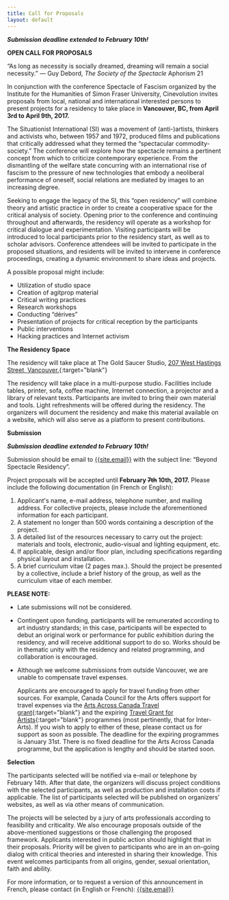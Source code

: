 ```yaml
---
title: Call for Proposals
layout: default
---
```

__*Submission deadline extended to February 10th!*__

**OPEN CALL FOR PROPOSALS**

“As long as necessity is socially dreamed, dreaming will remain a social
necessity.” — Guy Debord, _The Society of the Spectacle_ Aphorism 21

In conjunction with the conference Spectacle of Fascism organized by the
Institute for the Humanities of Simon Fraser University, Cinevolution invites
proposals from local, national and international interested persons to present
projects for a residency to take place in **Vancouver, BC, from April 3rd to
April 9th, 2017.**

The Situationist International (SI) was a movement of (anti-)artists, thinkers
and activists who, between 1957 and 1972, produced films and publications that
critically addressed what they termed the “spectacular commodity-society.” The
conference will explore how the spectacle remains a pertinent concept from
which to criticize contemporary experience. From the dismantling of the welfare
state concurring with an international rise of fascism to the pressure of new
technologies that embody a neoliberal performance of oneself, social relations
are mediated by images to an increasing degree.

Seeking to engage the legacy of the SI, this “open residency” will combine
theory and artistic practice in order to create a cooperative space for the
critical analysis of society. Opening prior to the conference and continuing
throughout and afterwards, the residency will operate as a workshop for
critical dialogue and experimentation. Visiting participants will be introduced
to local participants prior to the residency start, as well as to scholar
advisors. Conference attendees will be invited to participate in the proposed
situations, and residents will be invited to intervene in conference
proceedings, creating a dynamic environment to share ideas and projects.

A possible proposal might include:

*   Utilization of studio space
*   Creation of agitprop material
*   Critical writing practices
*   Research workshops
*   Conducting “dérives”
*   Presentation of projects for critical reception by the participants
*   Public interventions
*   Hacking practices and Internet activism

**The Residency Space**

The residency will take place at The Gold Saucer Studio,
[207 West Hastings Street, Vancouver.](https://www.google.ca/maps/place/Dominion+Building,+Vancouver,+BC/@49.2828962,-123.1100036,20z){:target="blank"}

The residency will take place in a multi-purpose studio. Facilities include
tables, printer, sofa, coffee machine, Internet connection, a projector and a
library of relevant texts. Participants are invited to bring their own material
and tools. Light refreshments will be offered during the residency. The
organizers will document the residency and make this material available on a
website, which will also serve as a platform to present contributions.

**Submission**

__*Submission deadline extended to February 10th!*__

Submission should be email to
[{{site.email}}](mailto:{{site.email}}) with the
subject line: “Beyond Spectacle Residency”.

Project proposals will be accepted until **February ~~7th~~ 10th, 2017.**
Please include the following documentation (in French or English):

1.  Applicant's name, e-mail address, telephone number, and mailing address.
For collective projects, please include the aforementioned information for each
participant.
2.  A statement no longer than 500 words containing a description of the
project.
3.  A detailed list of the resources necessary to carry out the project:
materials and tools, electronic, audio-visual and lighting equipment, etc.
4.  If applicable, design and/or floor plan, including specifications regarding
physical layout and installation.
5.  A brief curriculum vitae (2 pages max.). Should the project be presented by
a collective, include a brief history of the group, as well as the curriculum
vitae of each member.

**PLEASE NOTE:**

*   Late submissions will not be considered.
*   Contingent upon funding, participants will be remunerated according to art
industry standards; in this case, participants will be expected to debut an
original work or performance for public exhibition during the residency, and
will receive additional support to do so. Works should be in thematic unity
with the residency and related programming, and collaboration is encouraged.
*   Although we welcome submissions from outside Vancouver, we are unable to
compensate travel expenses.

    Applicants are encouraged to apply for travel funding from other sources.
    For example, Canada Council for the Arts offers support for travel expenses
    via the
    [Arts Across Canada Travel grant](http://canadacouncil.ca/funding/grants/arts-across-canada/travel){:target="blank"}
    and the expiring
    [Travel Grant for Artists](http://canadacouncil.ca/funding/grants/expiring-programs){:target="blank"}
    programmes (most pertinently, that for Inter-Arts). If you wish to apply to
    either of these, please contact us for support as soon as possible. The
    deadline for the expiring programmes is January 31st. There is no fixed
    deadline for the Arts Across Canada programme, but the application is
    lengthy and should be started soon.

**Selection**

The participants selected will be notified via e-mail or telephone by February
14th. After that date, the organizers will discuss project conditions with the
selected participants, as well as production and installation costs if
applicable. The list of participants selected will be published on organizers’
websites, as well as via other means of communication.

The projects will be selected by a jury of arts professionals according to
feasibility and criticality. We also encourage proposals outside of the
above-mentioned suggestions or those challenging the proposed framework.
Applicants interested in public action should highlight that in their
proposals. Priority will be given to participants who are in an on-going dialog
with critical theories and interested in sharing their knowledge. This event
welcomes participants from all origins, gender, sexual orientation, faith and
ability.

For more information, or to request a version of this announcement in French,
please contact (in English or French):
[{{site.email}}](mailto:{{site.email}})
